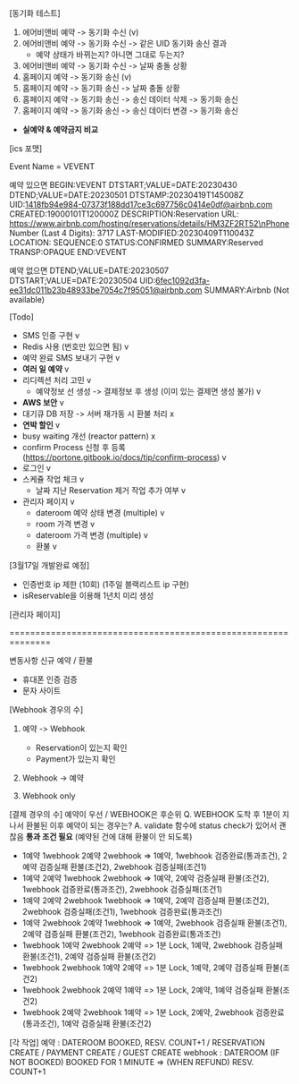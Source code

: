 [동기화 테스트]

1. 에어비앤비 예약 -> 동기화 수신 (v)
2. 에어비앤비 예약 -> 동기화 수신 -> 같은 UID 동기화 송신 결과 
   - 예약 상태가 바뀌는지? 아니면 그대로 두는지? 
3. 에어비앤비 예약 -> 동기화 수신 -> 날짜 충돌 상황
4. 홈페이지 예약 -> 동기화 송신 (v)
5. 홈페이지 예약 -> 동기화 송신 -> 날짜 충돌 상황
6. 홈페이지 예약 -> 동기화 송신 -> 송신 데이터 삭제 -> 동기화 송신
7. 홈페이지 예약 -> 동기화 송신 -> 송신 데이터 변경 -> 동기화 송신

- **실예약 & 예약금지 비교**

[ics 포맷]

Event Name = VEVENT

예약 있으면
BEGIN:VEVENT
DTSTART;VALUE=DATE:20230430
DTEND;VALUE=DATE:20230501
DTSTAMP:20230419T145008Z
UID:1418fb94e984-07373f188dd17ce3c697756c0414e0df@airbnb.com
CREATED:19000101T120000Z
DESCRIPTION:Reservation URL: https://www.airbnb.com/hosting/reservations/details/HM3ZF2RT52\nPhone Number (Last 4 Digits): 3717
LAST-MODIFIED:20230409T110043Z
LOCATION:
SEQUENCE:0
STATUS:CONFIRMED
SUMMARY:Reserved
TRANSP:OPAQUE
END:VEVENT

예약 없으면
DTEND;VALUE=DATE:20230507
DTSTART;VALUE=DATE:20230504
UID:6fec1092d3fa-ee31dc011b23b48933be7054c7f95051@airbnb.com
SUMMARY:Airbnb (Not available)

[Todo]

- SMS 인증 구현 v
- Redis 사용 (번호만 있으면 됨) v
- 예약 완료 SMS 보내기 구현 v
- **여러 일 예약** v
- 리디렉션 처리 고민 v
    - 예약정보 선 생성 -> 결제정보 후 생성 (이미 있는 결제면 생성 불가) v
- **AWS  보안** v
- 대기큐 DB 저장 -> 서버 재가동 시 환불 처리 x
- **연박 할인** v
- busy waiting 개선 (reactor pattern) x
- confirm Process 신청 후 등록 (https://portone.gitbook.io/docs/tip/confirm-process) v
- 로그인 v
- 스케쥴 작업 체크 v
    - 날짜 지난 Reservation 제거 작업 추가 여부 v
- 관리자 페이지 v
    - dateroom 예약 상태 변경 (multiple) v
    - room 가격 변경 v
    - dateroom 가격 변경 (multiple) v
    - 환불 v

[3월17일 개발완료 예정]
- 인증번호 ip 제한 (10회) (1주일 블랙리스트 ip 구현)
- isReservable을 이용해 1년치 미리 생성

[관리자 페이지]

==============================================================

변동사항 신규 예약 / 환불

- 휴대폰 인증 검증
- 문자 사이트

[Webhook 경우의 수]
1. 예약 -> Webhook
   - Reservation이 있는지 확인
   - Payment가 있는지 확인

2. Webhook -> 예약


3. Webhook only


[결제 경우의 수]
예약이 우선 / WEBHOOK은 후순위
Q. WEBHOOK 도착 후 1분이 지나서 환불된 이후 예약이 되는 경우는?
A. validate 함수에 status check가 있어서 괜찮음
**통과 조건 필요** (예약된 건에 대해 환불이 안 되도록)

- 1예약 1webhook 2예약 2webhook => 1예약, 1webhook 검증완료(통과조건), 2예약 검증실패 환불(조건2), 2webhook 검증실패(조건1)
- 1예약 2예약 1webhook 2webhook => 1예약, 2예약 검증실패 환불(조건2), 1webhook 검증완료(통과조건), 2webhook 검증실패(조건1)
- 1예약 2예약 2webhook 1webhook => 1예약, 2예약 검증실패 환불(조건2), 2webhook 검증실패(조건1), 1webhook 검증완료(통과조건)
- 1예약 2webhook 2예약 1webhook => 1예약, 2webhook 검증실패 환불(조건1), 2예약 검증실패 환불(조건2), 1webhook 검증완료(통과조건)
- 1webhook 1예약 2webhook 2예약 => 1분 Lock, 1예약, 2webhook 검증실패 환불(조건1), 2예약 검증실패 환불(조건2)
- 1webhook 2webhook 1예약 2예약 => 1분 Lock, 1예약, 2예약 검증실패 환불(조건2)
- 1webhook 2webhook 2예약 1예약 => 1분 Lock, 2예약, 1예약 검증실패 환불(조건2)
- 1webhook 2예약 2webhook 1예약 => 1분 Lock, 2예약, 2webhook 검증완료(통과조건), 1예약 검증실패 환불(조건2)

[각 작업]
예약 : DATEROOM BOOKED, RESV. COUNT+1 / RESERVATION CREATE / PAYMENT CREATE / GUEST CREATE 
webhook : DATEROOM (IF NOT BOOKED) BOOKED FOR 1 MINUTE => (WHEN REFUND) RESV. COUNT+1